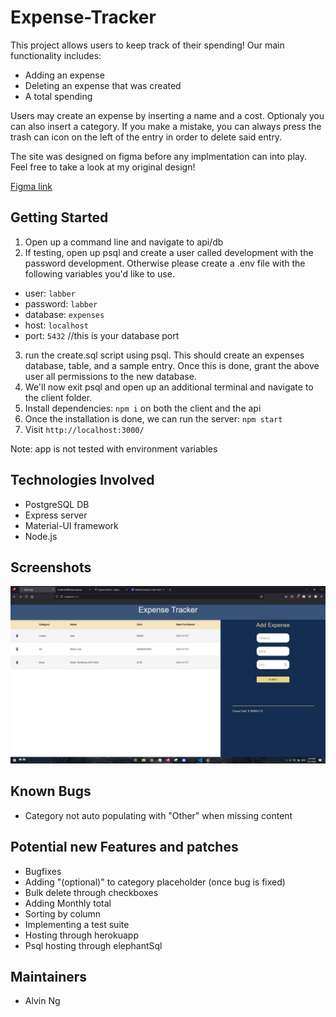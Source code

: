 # Expense-Tracker

This project allows users to keep track of their spending! Our main functionality includes:

- Adding an expense
- Deleting an expense that was created
- A total spending

Users may create an expense by inserting a name and a cost. Optionaly you can also insert a category. If you make a mistake, you can always press the trash can icon on the left of the entry in order to delete said entry.

The site was designed on figma before any implmentation can into play. Feel free to take a look at my original design! 

[Figma link](!https://www.figma.com/file/wzvS6Jqqg0Cgqj2JyCTecR/Expense-Tracker?node-id=0%3A1)

## Getting Started

1. Open up a command line and navigate to api/db
2. If testing, open up psql and create a user called development with the password development. Otherwise please create a .env file with the following variables you'd like to use.

- user: `labber`
- password: `labber`
- database: `expenses`
- host: `localhost`
- port: `5432` //this is your database port

3. run the create.sql script using psql. This should create an expenses database, table, and a sample entry. Once this is done, grant the above user all permissions to the new database.
4. We'll now exit psql and open up an additional terminal and navigate to the client folder.
5. Install dependencies: `npm i` on both the client and the api
6. Once the installation is done, we can run the server: `npm start`
7. Visit `http://localhost:3000/`

Note: app is not tested with environment variables

## Technologies Involved

- PostgreSQL DB
- Express server
- Material-UI framework
- Node.js

## Screenshots

![Poll Options](./docs_imgs/screenshot.JPG)

## Known Bugs

- Category not auto populating with "Other" when missing content

## Potential new Features and patches

- Bugfixes
- Adding "(optional)" to category placeholder (once bug is fixed)
- Bulk delete through checkboxes
- Adding Monthly total
- Sorting by column
- Implementing a test suite
- Hosting through herokuapp
- Psql hosting through elephantSql

## Maintainers

- Alvin Ng 
